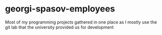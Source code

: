 # georgi-spasov-employees
Most of my programming projects gathered in one place as I mostly use the git lab that the university provided us for development
